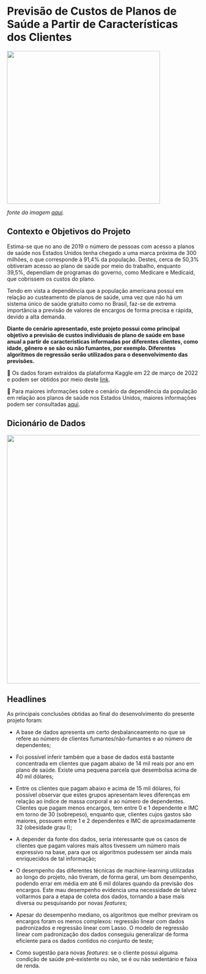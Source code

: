 # Previsão de Custos de Planos de Saúde a Partir de Características dos Clientes 


<img src = 'https://user-images.githubusercontent.com/92948655/162278169-c564dce0-dae4-4fe6-9c37-d43e3c35a16a.jpg' width = '400'>

*fonte da imagem [aqui](https://www.behance.net/collection/7427185/illustration).*


## Contexto e Objetivos do Projeto

Estima-se que no ano de 2019 o número de pessoas com acesso a planos de saúde nos Estados Unidos tenha chegado a uma marca próxima de 300 milhões, o que corresponde à 91,4% da população. Destes, cerca de 50,3% obtiveram acesso ao plano de saúde por meio do trabalho, enquanto 39,5%, dependiam de programas do governo, como Medicare e Medicaid, que cobrissem os custos do plano.

Tendo em vista a dependência que a população americana possui em relação ao custeamento de planos de saúde, uma vez que não há um sistema único de saúde gratuito como no Brasil, faz-se de extrema importância a previsão de valores de encargos de forma precisa e rápida, devido a alta demanda.

**Diante do cenário apresentado, este projeto possui como principal objetivo a previsão de custos individuais de plano de saúde em base anual a partir de características informadas por diferentes clientes, como idade, gênero e se são ou não fumantes, por exemplo. Diferentes algoritmos de regressão serão utilizados para o desenvolvimento das previsões.**

🎲 Os dados foram extraídos da plataforma Kaggle em 22 de março de 2022 e podem ser obtidos por meio deste [link](https://www.kaggle.com/datasets/mirichoi0218/insurance).

📑 Para maiores informações sobre o cenário da dependência da população em relação aos planos de saúde nos Estados Unidos, maiores informações podem ser consultadas [aqui](https://www.statista.com/topics/7807/health-insurance-in-the-us/#dossierContents__outerWrapper).


## Dicionário de Dados



<div style="width: 650px;"></div>
<img src = 'https://user-images.githubusercontent.com/92948655/162276668-dc530406-ce1c-4407-b4d9-2d81ecf00d44.png' width="650">


## Headlines

As principais conclusões obtidas ao final do desenvolvimento do presente projeto foram:

- A base de dados apresenta um certo desbalanceamento no que se refere ao número de clientes fumantes/não-fumantes e ao número de dependentes;


- Foi possível inferir também que a base de dados está bastante concentrada em clientes que pagam abaixo de 14 mil reais por ano em plano de saúde. Existe uma pequena parcela que desembolsa acima de 40 mil dólares;



- Entre os clientes que pagam abaixo e acima de 15 mil dólares, foi possível observar que estes grupos apresentam leves diferenças em relação ao índice de massa corporal e ao número de dependentes. Clientes que pagam menos encargos, tem entre 0 e 1 dependente e IMC em torno de 30 (sobrepeso), enquanto que, clientes cujos gastos são maiores, possuem entre 1 e 2 dependentes e IMC de aproximadamente 32 (obesidade grau I); 



- A depender da fonte dos dados, seria interessante que os casos de clientes que pagam valores mais altos tivessem um número mais expressivo na base, para que os algoritmos pudessem ser ainda mais enriquecidos de tal informação;


- O desempenho das diferentes técnicas de machine-learning utilizadas ao longo do projeto, não tiveram, de forma geral, um bom desempenho, podendo errar em média em até 6 mil dólares quando da previsão dos encargos. Este mau desempenho evidencia uma necessidade de talvez voltarmos para a etapa de coleta dos dados, tornando a base mais diversa ou pesquisando por novas *features*;


- Apesar do desempenho mediano, os algoritmos que melhor previram os encargos foram os menos complexos: regressão linear com dados padronizados e regressão linear com Lasso. O modelo de regressão linear com padronização dos dados conseguiu generalizar de forma eficiente para os dados contidos no conjunto de teste;


- Como sugestão para novas *features*: se o cliente possui alguma condição de saúde pré-existente ou não, se é ou não sedentário e faixa de renda.
